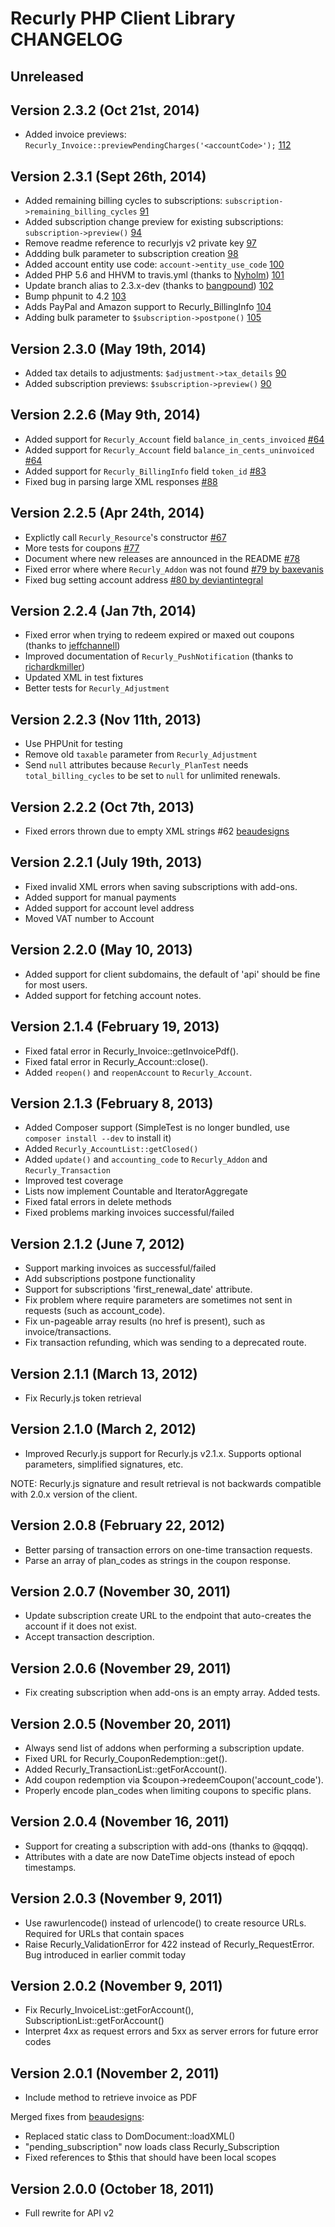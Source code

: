 # Recurly PHP Client Library CHANGELOG

## Unreleased

## Version 2.3.2 (Oct 21st, 2014)

* Added invoice previews: `Recurly_Invoice::previewPendingCharges('<accountCode>');` [112](https://github.com/recurly/recurly-client-php/pull/112)

## Version 2.3.1 (Sept 26th, 2014)

* Added remaining billing cycles to subscriptions: `subscription->remaining_billing_cycles` [91](https://github.com/recurly/recurly-client-php/pull/91)
* Added subscription change preview for existing subscriptions: `subscription->preview()` [94](https://github.com/recurly/recurly-client-php/pull/94)
* Remove readme reference to recurlyjs v2 private key [97](https://github.com/recurly/recurly-client-php/pull/97)
* Addding bulk parameter to subscription creation [98](https://github.com/recurly/recurly-client-php/pull/98)
* Added account entity use code: `account->entity_use_code` [100](https://github.com/recurly/recurly-client-php/pull/100)
* Added PHP 5.6 and HHVM to travis.yml (thanks to [Nyholm](https://github.com/Nyholm)) [101](https://github.com/recurly/recurly-client-php/pull/101)
* Update branch alias to 2.3.x-dev (thanks to [bangpound](https://github.com/bangpound)) [102](https://github.com/recurly/recurly-client-php/pull/102)
* Bump phpunit to 4.2 [103](https://github.com/recurly/recurly-client-php/pull/103)
* Adds PayPal and Amazon support to Recurly_BillingInfo [104](https://github.com/recurly/recurly-client-php/pull/104)
* Adding bulk parameter to `$subscription->postpone()` [105](https://github.com/recurly/recurly-client-php/pull/105)

## Version 2.3.0 (May 19th, 2014)

* Added tax details to adjustments: `$adjustment->tax_details` [90](https://github.com/recurly/recurly-client-php/pull/90)
* Added subscription previews: `$subscription->preview()` [90](https://github.com/recurly/recurly-client-php/pull/90)

## Version 2.2.6 (May 9th, 2014)

* Added support for `Recurly_Account` field `balance_in_cents_invoiced` [#64](https://github.com/recurly/recurly-client-php/pull/64)
* Added support for `Recurly_Account` field `balance_in_cents_uninvoiced` [#64](https://github.com/recurly/recurly-client-php/pull/64)
* Added support for `Recurly_BillingInfo` field `token_id` [#83](https://github.com/recurly/recurly-client-php/pull/83)
* Fixed bug in parsing large XML responses [#88](https://github.com/recurly/recurly-client-php/pull/88)

## Version 2.2.5 (Apr 24th, 2014)

* Explictly call `Recurly_Resource`'s constructor [#67](https://github.com/recurly/recurly-client-php/pull/67)
* More tests for coupons [#77](https://github.com/recurly/recurly-client-php/pull/77)
* Document where new releases are announced in the README [#78](https://github.com/recurly/recurly-client-php/pull/78)
* Fixed error where where `Recurly_Addon` was not found [#79 by baxevanis](https://github.com/recurly/recurly-client-php/pull/79)
* Fixed bug setting account address [#80 by deviantintegral](https://github.com/recurly/recurly-client-php/pull/80)

## Version 2.2.4 (Jan 7th, 2014)

* Fixed error when trying to redeem expired or maxed out coupons (thanks to [jeffchannell](https://github.com/jeffchannell))
* Improved documentation of `Recurly_PushNotification` (thanks to [richardkmiller](https://github.com/richardkmiller))
* Updated XML in test fixtures
* Better tests for `Recurly_Adjustment`

## Version 2.2.3 (Nov 11th, 2013)

* Use PHPUnit for testing
* Remove old `taxable` parameter from `Recurly_Adjustment`
* Send `null` attributes because `Recurly_PlanTest` needs `total_billing_cycles` to be set to `null` for unlimited renewals.

## Version 2.2.2 (Oct 7th, 2013)

* Fixed errors thrown due to empty XML strings #62 [beaudesigns](https://github.com/beaudesigns)

## Version 2.2.1 (July 19th, 2013)

* Fixed invalid XML errors when saving subscriptions with add-ons.
* Added support for manual payments
* Added support for account level address
* Moved VAT number to Account

## Version 2.2.0 (May 10, 2013)

* Added support for client subdomains, the default of 'api' should be fine for most users.
* Added support for fetching account notes.

## Version 2.1.4 (February 19, 2013)

* Fixed fatal error in Recurly_Invoice::getInvoicePdf().
* Fixed fatal error in Recurly_Account::close().
* Added `reopen()` and `reopenAccount` to `Recurly_Account`.

## Version 2.1.3 (February 8, 2013)

* Added Composer support (SimpleTest is no longer bundled, use `composer install --dev` to install it)
* Added `Recurly_AccountList::getClosed()`
* Added `update()` and `accounting_code` to `Recurly_Addon` and `Recurly_Transaction`
* Improved test coverage
* Lists now implement Countable and IteratorAggregate
* Fixed fatal errors in delete methods
* Fixed problems marking invoices successful/failed

## Version 2.1.2 (June 7, 2012)

* Support marking invoices as successful/failed
* Add subscriptions postpone functionality
* Support for subscriptions 'first_renewal_date' attribute.
* Fix problem where require parameters are sometimes not sent in requests (such as account_code).
* Fix un-pageable array results (no href is present), such as invoice/transactions.
* Fix transaction refunding, which was sending to a deprecated route.

## Version 2.1.1 (March 13, 2012)

* Fix Recurly.js token retrieval

## Version 2.1.0 (March 2, 2012)

* Improved Recurly.js support for Recurly.js v2.1.x. Supports optional parameters, simplified signatures, etc.

NOTE: Recurly.js signature and result retrieval is not backwards compatible with 2.0.x version of the client.

## Version 2.0.8 (February 22, 2012)

* Better parsing of transaction errors on one-time transaction requests.
* Parse an array of plan_codes as strings in the coupon response.

## Version 2.0.7 (November 30, 2011)

* Update subscription create URL to the endpoint that auto-creates the account if it does not exist.
* Accept transaction description.

## Version 2.0.6 (November 29, 2011)

* Fix creating subscription when add-ons is an empty array. Added tests.

## Version 2.0.5 (November 20, 2011)

* Always send list of addons when performing a subscription update.
* Fixed URL for Recurly_CouponRedemption::get().
* Added Recurly_TransactionList::getForAccount().
* Add coupon redemption via $coupon->redeemCoupon('account_code').
* Properly encode plan_codes when limiting coupons to specific plans.

## Version 2.0.4 (November 16, 2011)

* Support for creating a subscription with add-ons (thanks to @qqqq).
* Attributes with a date are now DateTime objects instead of epoch timestamps.

## Version 2.0.3 (November 9, 2011)

* Use rawurlencode() instead of urlencode() to create resource URLs. Required for URLs that contain spaces
* Raise Recurly_ValidationError for 422 instead of Recurly_RequestError. Bug introduced in earlier commit today

## Version 2.0.2 (November 9, 2011)

* Fix Recurly_InvoiceList::getForAccount(), SubscriptionList::getForAccount()
* Interpret 4xx as request errors and 5xx as server errors for future error codes

## Version 2.0.1 (November 2, 2011)

* Include method to retrieve invoice as PDF

Merged fixes from [beaudesigns](https://github.com/beaudesigns):

* Replaced static class to DomDocument::loadXML()
* "pending_subscription" now loads class Recurly_Subscription
* Fixed references to $this that should have been local scopes

## Version 2.0.0 (October 18, 2011)

* Full rewrite for API v2
